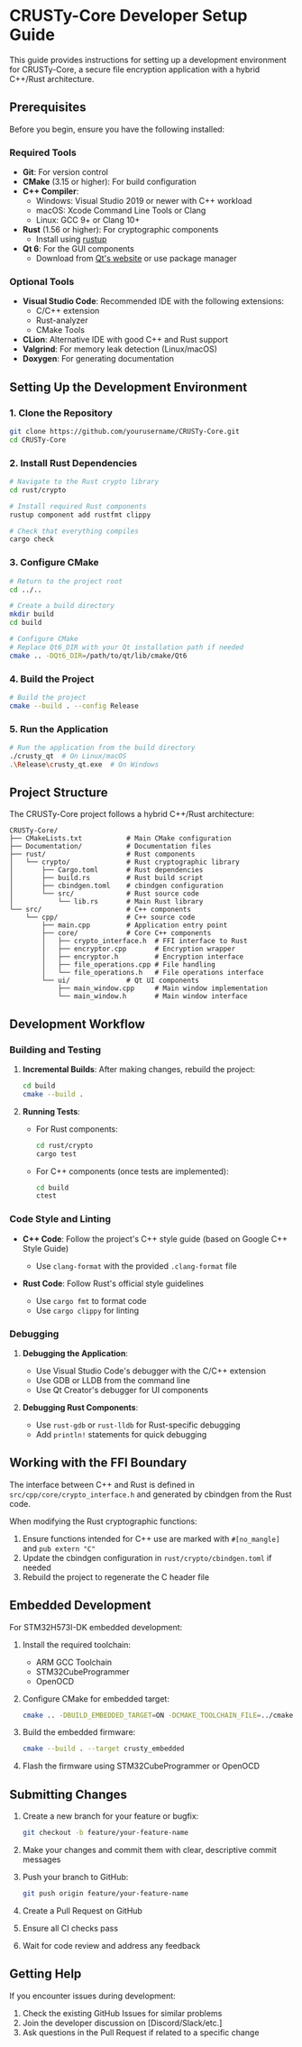 # CRUSTy-Core Developer Setup Guide

This guide provides instructions for setting up a development environment for CRUSTy-Core, a secure file encryption application with a hybrid C++/Rust architecture.

## Prerequisites

Before you begin, ensure you have the following installed:

### Required Tools

- **Git**: For version control
- **CMake** (3.15 or higher): For build configuration
- **C++ Compiler**:
  - Windows: Visual Studio 2019 or newer with C++ workload
  - macOS: Xcode Command Line Tools or Clang
  - Linux: GCC 9+ or Clang 10+
- **Rust** (1.56 or higher): For cryptographic components
  - Install using [rustup](https://rustup.rs/)
- **Qt 6**: For the GUI components
  - Download from [Qt's website](https://www.qt.io/download) or use package manager

### Optional Tools

- **Visual Studio Code**: Recommended IDE with the following extensions:
  - C/C++ extension
  - Rust-analyzer
  - CMake Tools
- **CLion**: Alternative IDE with good C++ and Rust support
- **Valgrind**: For memory leak detection (Linux/macOS)
- **Doxygen**: For generating documentation

## Setting Up the Development Environment

### 1. Clone the Repository

```bash
git clone https://github.com/yourusername/CRUSTy-Core.git
cd CRUSTy-Core
```

### 2. Install Rust Dependencies

```bash
# Navigate to the Rust crypto library
cd rust/crypto

# Install required Rust components
rustup component add rustfmt clippy

# Check that everything compiles
cargo check
```

### 3. Configure CMake

```bash
# Return to the project root
cd ../..

# Create a build directory
mkdir build
cd build

# Configure CMake
# Replace Qt6_DIR with your Qt installation path if needed
cmake .. -DQt6_DIR=/path/to/qt/lib/cmake/Qt6
```

### 4. Build the Project

```bash
# Build the project
cmake --build . --config Release
```

### 5. Run the Application

```bash
# Run the application from the build directory
./crusty_qt  # On Linux/macOS
.\Release\crusty_qt.exe  # On Windows
```

## Project Structure

The CRUSTy-Core project follows a hybrid C++/Rust architecture:

```
CRUSTy-Core/
├── CMakeLists.txt           # Main CMake configuration
├── Documentation/           # Documentation files
├── rust/                    # Rust components
│   └── crypto/              # Rust cryptographic library
│       ├── Cargo.toml       # Rust dependencies
│       ├── build.rs         # Rust build script
│       ├── cbindgen.toml    # cbindgen configuration
│       └── src/             # Rust source code
│           └── lib.rs       # Main Rust library
└── src/                     # C++ components
    └── cpp/                 # C++ source code
        ├── main.cpp         # Application entry point
        ├── core/            # Core C++ components
        │   ├── crypto_interface.h  # FFI interface to Rust
        │   ├── encryptor.cpp       # Encryption wrapper
        │   ├── encryptor.h         # Encryption interface
        │   ├── file_operations.cpp # File handling
        │   └── file_operations.h   # File operations interface
        └── ui/              # Qt UI components
            ├── main_window.cpp     # Main window implementation
            └── main_window.h       # Main window interface
```

## Development Workflow

### Building and Testing

1. **Incremental Builds**: After making changes, rebuild the project:
   ```bash
   cd build
   cmake --build .
   ```

2. **Running Tests**:
   - For Rust components:
     ```bash
     cd rust/crypto
     cargo test
     ```
   - For C++ components (once tests are implemented):
     ```bash
     cd build
     ctest
     ```

### Code Style and Linting

- **C++ Code**: Follow the project's C++ style guide (based on Google C++ Style Guide)
  - Use `clang-format` with the provided `.clang-format` file

- **Rust Code**: Follow Rust's official style guidelines
  - Use `cargo fmt` to format code
  - Use `cargo clippy` for linting

### Debugging

1. **Debugging the Application**:
   - Use Visual Studio Code's debugger with the C/C++ extension
   - Use GDB or LLDB from the command line
   - Use Qt Creator's debugger for UI components

2. **Debugging Rust Components**:
   - Use `rust-gdb` or `rust-lldb` for Rust-specific debugging
   - Add `println!` statements for quick debugging

## Working with the FFI Boundary

The interface between C++ and Rust is defined in `src/cpp/core/crypto_interface.h` and generated by cbindgen from the Rust code.

When modifying the Rust cryptographic functions:

1. Ensure functions intended for C++ use are marked with `#[no_mangle]` and `pub extern "C"`
2. Update the cbindgen configuration in `rust/crypto/cbindgen.toml` if needed
3. Rebuild the project to regenerate the C header file

## Embedded Development

For STM32H573I-DK embedded development:

1. Install the required toolchain:
   - ARM GCC Toolchain
   - STM32CubeProgrammer
   - OpenOCD

2. Configure CMake for embedded target:
   ```bash
   cmake .. -DBUILD_EMBEDDED_TARGET=ON -DCMAKE_TOOLCHAIN_FILE=../cmake/arm-none-eabi.cmake
   ```

3. Build the embedded firmware:
   ```bash
   cmake --build . --target crusty_embedded
   ```

4. Flash the firmware using STM32CubeProgrammer or OpenOCD

## Submitting Changes

1. Create a new branch for your feature or bugfix:
   ```bash
   git checkout -b feature/your-feature-name
   ```

2. Make your changes and commit them with clear, descriptive commit messages

3. Push your branch to GitHub:
   ```bash
   git push origin feature/your-feature-name
   ```

4. Create a Pull Request on GitHub

5. Ensure all CI checks pass

6. Wait for code review and address any feedback

## Getting Help

If you encounter issues during development:

1. Check the existing GitHub Issues for similar problems
2. Join the developer discussion on [Discord/Slack/etc.]
3. Ask questions in the Pull Request if related to a specific change
